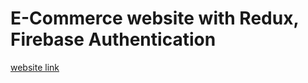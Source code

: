 # E-Commerce website with Redux, Firebase Authentication 

[website link](https://e-commerce-app-2e624.web.app)

